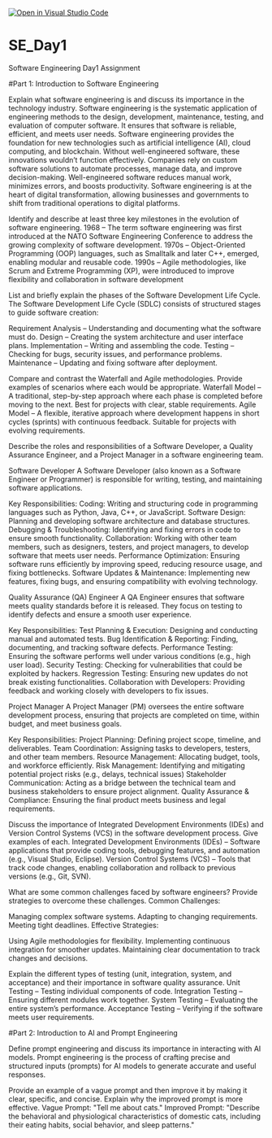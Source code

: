 [![Open in Visual Studio Code](https://classroom.github.com/assets/open-in-vscode-2e0aaae1b6195c2367325f4f02e2d04e9abb55f0b24a779b69b11b9e10269abc.svg)](https://classroom.github.com/online_ide?assignment_repo_id=18401172&assignment_repo_type=AssignmentRepo)
# SE_Day1
Software Engineering Day1 Assignment

#Part 1: Introduction to Software Engineering

Explain what software engineering is and discuss its importance in the technology industry.
Software engineering is the systematic application of engineering methods to the design, development, maintenance, testing, and evaluation of computer software. It ensures that software is reliable, efficient, and meets user needs.
Software engineering provides the foundation for new technologies such as artificial intelligence (AI), cloud computing, and blockchain. Without well-engineered software, these innovations wouldn’t function effectively.
Companies rely on custom software solutions to automate processes, manage data, and improve decision-making. Well-engineered software reduces manual work, minimizes errors, and boosts productivity.
Software engineering is at the heart of digital transformation, allowing businesses and governments to shift from traditional operations to digital platforms.

Identify and describe at least three key milestones in the evolution of software engineering.
1968 – The term software engineering was first introduced at the NATO Software Engineering Conference to address the growing complexity of software development.
1970s – Object-Oriented Programming (OOP) languages, such as Smalltalk and later C++, emerged, enabling modular and reusable code.
1990s – Agile methodologies, like Scrum and Extreme Programming (XP), were introduced to improve flexibility and collaboration in software development

List and briefly explain the phases of the Software Development Life Cycle.
The Software Development Life Cycle (SDLC) consists of structured stages to guide software creation:

Requirement Analysis – Understanding and documenting what the software must do.
Design – Creating the system architecture and user interface plans.
Implementation – Writing and assembling the code.
Testing – Checking for bugs, security issues, and performance problems.
Maintenance – Updating and fixing software after deployment.

Compare and contrast the Waterfall and Agile methodologies. Provide examples of scenarios where each would be appropriate.
Waterfall Model – A traditional, step-by-step approach where each phase is completed before moving to the next. Best for projects with clear, stable requirements.
Agile Model – A flexible, iterative approach where development happens in short cycles (sprints) with continuous feedback. Suitable for projects with evolving requirements.

Describe the roles and responsibilities of a Software Developer, a Quality Assurance Engineer, and a Project Manager in a software engineering team.

Software Developer 
A Software Developer (also known as a Software Engineer or Programmer) is responsible for writing, testing, and maintaining software applications.

Key Responsibilities:
Coding: Writing and structuring code in programming languages such as Python, Java, C++, or JavaScript.
Software Design: Planning and developing software architecture and database structures.
Debugging & Troubleshooting: Identifying and fixing errors in code to ensure smooth functionality.
Collaboration: Working with other team members, such as designers, testers, and project managers, to develop software that meets user needs.
Performance Optimization: Ensuring software runs efficiently by improving speed, reducing resource usage, and fixing bottlenecks.
Software Updates & Maintenance: Implementing new features, fixing bugs, and ensuring compatibility with evolving technology.

Quality Assurance (QA) Engineer
A QA Engineer ensures that software meets quality standards before it is released. They focus on testing to identify defects and ensure a smooth user experience.

Key Responsibilities:
Test Planning & Execution: Designing and conducting manual and automated tests.
Bug Identification & Reporting: Finding, documenting, and tracking software defects.
Performance Testing: Ensuring the software performs well under various conditions (e.g., high user load).
Security Testing: Checking for vulnerabilities that could be exploited by hackers.
Regression Testing: Ensuring new updates do not break existing functionalities.
Collaboration with Developers: Providing feedback and working closely with developers to fix issues.

Project Manager 
A Project Manager (PM) oversees the entire software development process, ensuring that projects are completed on time, within budget, and meet business goals.

Key Responsibilities:
Project Planning: Defining project scope, timeline, and deliverables.
Team Coordination: Assigning tasks to developers, testers, and other team members.
Resource Management: Allocating budget, tools, and workforce efficiently.
Risk Management: Identifying and mitigating potential project risks (e.g., delays, technical issues)
Stakeholder Communication: Acting as a bridge between the technical team and business stakeholders to ensure project alignment.
Quality Assurance & Compliance: Ensuring the final product meets business and legal requirements.

Discuss the importance of Integrated Development Environments (IDEs) and Version Control Systems (VCS) in the software development process. Give examples of each.
Integrated Development Environments (IDEs) – Software applications that provide coding tools, debugging features, and automation (e.g., Visual Studio, Eclipse).
Version Control Systems (VCS) – Tools that track code changes, enabling collaboration and rollback to previous versions (e.g., Git, SVN).

What are some common challenges faced by software engineers? Provide strategies to overcome these challenges.
Common Challenges:

Managing complex software systems.
Adapting to changing requirements.
Meeting tight deadlines.
Effective Strategies:

Using Agile methodologies for flexibility.
Implementing continuous integration for smoother updates.
Maintaining clear documentation to track changes and decisions.

Explain the different types of testing (unit, integration, system, and acceptance) and their importance in software quality assurance.
Unit Testing – Testing individual components of code.
Integration Testing – Ensuring different modules work together.
System Testing – Evaluating the entire system’s performance.
Acceptance Testing – Verifying if the software meets user requirements.

#Part 2: Introduction to AI and Prompt Engineering


Define prompt engineering and discuss its importance in interacting with AI models.
Prompt engineering is the process of crafting precise and structured inputs (prompts) for AI models to generate accurate and useful responses.

Provide an example of a vague prompt and then improve it by making it clear, specific, and concise. Explain why the improved prompt is more effective.
Vague Prompt: "Tell me about cats."
Improved Prompt: "Describe the behavioral and physiological characteristics of domestic cats, including their eating habits, social behavior, and sleep patterns."
